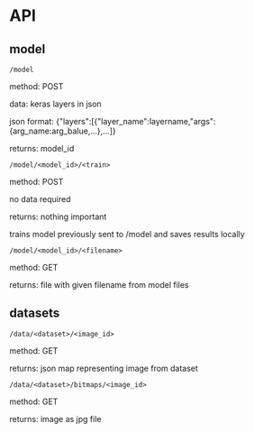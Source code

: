 # API
  ## model
    /model
  method: POST
  
  data: keras layers in json
  
  json format: 
{"layers":[{"layer_name":layername,"args":{arg_name:arg_balue,...},...]}

 returns: model_id

    /model/<model_id>/<train>
    
  method: POST
  
  no data required
  
  returns: nothing important
  
  trains model previously sent to /model and saves results locally
  
    /model/<model_id>/<filename>
    
  method: GET
  
  returns: file with given filename from model files
  
  ## datasets
  
    /data/<dataset>/<image_id>
  
  method: GET
  
  returns: json map representing image from dataset
  
    /data/<dataset>/bitmaps/<image_id>
    
  method: GET
  
  returns: image as jpg file